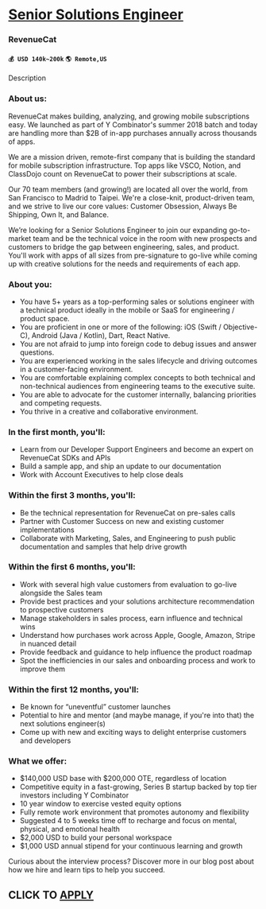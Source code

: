 # [Senior Solutions Engineer](https://www.remotewlb.com/apply/senior-solutions-engineer-89015)  
### RevenueCat  
#### `💰 USD 140k~200k` `🌎 Remote,US`  

Description

### About us:

RevenueCat makes building, analyzing, and growing mobile subscriptions easy. We launched as part of Y Combinator's summer 2018 batch and today are handling more than $2B of in-app purchases annually across thousands of apps.

We are a mission driven, remote-first company that is building the standard for mobile subscription infrastructure. Top apps like VSCO, Notion, and ClassDojo count on RevenueCat to power their subscriptions at scale.

Our 70 team members (and growing!) are located all over the world, from San Francisco to Madrid to Taipei. We're a close-knit, product-driven team, and we strive to live our core values: Customer Obsession, Always Be Shipping, Own It, and Balance.

We’re looking for a Senior Solutions Engineer to join our expanding go-to-market team and be the technical voice in the room with new prospects and customers to bridge the gap between engineering, sales, and product. You'll work with apps of all sizes from pre-signature to go-live while coming up with creative solutions for the needs and requirements of each app.

### About you:

  * You have 5+ years as a top-performing sales or solutions engineer with a technical product ideally in the mobile or SaaS for engineering / product space.
  * You are proficient in one or more of the following: iOS (Swift / Objective-C), Android (Java / Kotlin), Dart, React Native.
  * You are not afraid to jump into foreign code to debug issues and answer questions.
  * You are experienced working in the sales lifecycle and driving outcomes in a customer-facing environment.
  * You are comfortable explaining complex concepts to both technical and non-technical audiences from engineering teams to the executive suite.
  * You are able to advocate for the customer internally, balancing priorities and competing requests.
  * You thrive in a creative and collaborative environment.

### In the first month, you'll:

  * Learn from our Developer Support Engineers and become an expert on RevenueCat SDKs and APIs
  * Build a sample app, and ship an update to our documentation
  * Work with Account Executives to help close deals

### Within the first 3 months, you'll:

  * Be the technical representation for RevenueCat on pre-sales calls
  * Partner with Customer Success on new and existing customer implementations
  * Collaborate with Marketing, Sales, and Engineering to push public documentation and samples that help drive growth

### Within the first 6 months, you'll:

  * Work with several high value customers from evaluation to go-live alongside the Sales team
  * Provide best practices and your solutions architecture recommendation to prospective customers
  * Manage stakeholders in sales process, earn influence and technical wins
  * Understand how purchases work across Apple, Google, Amazon, Stripe in nuanced detail
  * Provide feedback and guidance to help influence the product roadmap
  * Spot the inefficiencies in our sales and onboarding process and work to improve them

### Within the first 12 months, you'll:

  * Be known for “uneventful” customer launches
  * Potential to hire and mentor (and maybe manage, if you're into that) the next solutions engineer(s)
  * Come up with new and exciting ways to delight enterprise customers and developers

###  **What we offer:**

  * $140,000 USD base with $200,000 OTE, regardless of location
  * Competitive equity in a fast-growing, Series B startup backed by top tier investors including Y Combinator
  * 10 year window to exercise vested equity options
  * Fully remote work environment that promotes autonomy and flexibility
  * Suggested 4 to 5 weeks time off to recharge and focus on mental, physical, and emotional health
  * $2,000 USD to build your personal workspace
  * $1,000 USD annual stipend for your continuous learning and growth

Curious about the interview process? Discover more in our blog post about how we hire and learn tips to help you succeed.

  
## CLICK TO [APPLY](https://www.remotewlb.com/apply/senior-solutions-engineer-89015)


